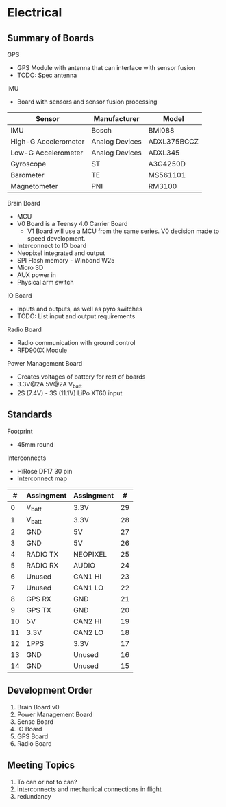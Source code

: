 # Electrical
## Summary of Boards
GPS
- GPS Module with antenna that can interface with sensor fusion
- TODO: Spec antenna

IMU
- Board with sensors and sensor fusion processing

| Sensor | Manufacturer | Model |
| - | - | - |
| IMU | Bosch | BMI088 |
| High-G Accelerometer | Analog Devices | ADXL375BCCZ |
| Low-G Accelerometer | Analog Devices | ADXL345 |
| Gyroscope | ST | A3G4250D |
| Barometer | TE | MS561101 |
| Magnetometer | PNI | RM3100 |

Brain Board
- MCU
- V0 Board is a Teensy 4.0 Carrier Board
    - V1 Board will use a MCU from the same series. V0 decision made to speed development.
- Interconnect to IO board
- Neopixel integrated and output
- SPI Flash memory - Winbond W25
- Micro SD
- AUX power in
- Physical arm switch

IO Board
- Inputs and outputs, as well as pyro switches
- TODO: List input and output requirements

Radio Board
- Radio communication with ground control
- RFD900X Module

Power Management Board
- Creates voltages of battery for rest of boards
- 3.3V@2A 5V@2A V<sub>batt</sub>
- 2S (7.4V) - 3S (11.1V) LiPo XT60 input

## Standards
Footprint
- 45mm round

Interconnects
- HiRose DF17 30 pin
- Interconnect map

| # | Assingment | Assingment | # |
| - | ---------- | ---------- | - |
| 0 | V<sub>batt</batt> | 3.3V | 29 |
| 1 | V<sub>batt</batt> | 3.3V | 28 |
| 2 | GND | 5V | 27 |
| 3 | GND | 5V | 26 |
| 4 | RADIO TX | NEOPIXEL | 25 |
| 5 | RADIO RX | AUDIO | 24 |
| 6 | Unused | CAN1 HI | 23 |
| 7 | Unused | CAN1 LO | 22 |
| 8 | GPS RX | GND | 21 |
| 9 | GPS TX | GND | 20 |
| 10 | 5V | CAN2 HI | 19 |
| 11 | 3.3V | CAN2 LO | 18 |
| 12 | 1PPS | 3.3V | 17 |
| 13 | GND | Unused | 16 |
| 14 | GND | Unused | 15 |

## Development Order
1. Brain Board v0
2. Power Management Board
4. Sense Board
3. IO Board
4. GPS Board
5. Radio Board

## Meeting Topics
1. To can or not to can?
2. interconnects and mechanical connections in flight
3. redundancy